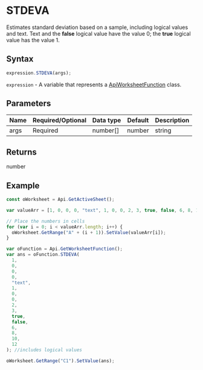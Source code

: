 # STDEVA

Estimates standard deviation based on a sample, including logical values and text. Text and the **false** logical value have the value 0; the **true** logical value has the value 1.

## Syntax

```javascript
expression.STDEVA(args);
```

`expression` - A variable that represents a [ApiWorksheetFunction](../ApiWorksheetFunction.md) class.

## Parameters

| **Name** | **Required/Optional** | **Data type** | **Default** | **Description** |
| ------------- | ------------- | ------------- | ------------- | ------------- |
| args | Required | number[] | number | string | boolean | [ApiRange](../../ApiRange/ApiRange.md) | [ApiName](../../ApiName/ApiName.md) |  | Up to 255 values for which the standard deviation will be calculated. The first argument is required, subsequent arguments are optional. Arguments can be numbers, logical values, text strings, names, ranges, or arrays. |

## Returns

number

## Example



```javascript
const oWorksheet = Api.GetActiveSheet();

var valueArr = [1, 0, 0, 0, "text", 1, 0, 0, 2, 3, true, false, 6, 8, 10, 12];

// Place the numbers in cells
for (var i = 0; i < valueArr.length; i++) {
  oWorksheet.GetRange("A" + (i + 1)).SetValue(valueArr[i]);
}

var oFunction = Api.GetWorksheetFunction();
var ans = oFunction.STDEVA(
  1,
  0,
  0,
  0,
  "text",
  1,
  0,
  0,
  2,
  3,
  true,
  false,
  6,
  8,
  10,
  12
); //includes logical values

oWorksheet.GetRange("C1").SetValue(ans);

```
